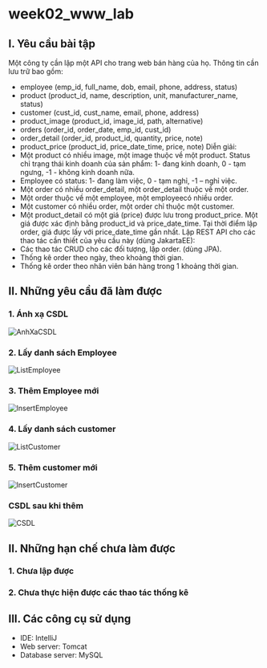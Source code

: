 # week02_www_lab
## I. Yêu cầu bài tập
  Một công ty cần lập một API cho trang web bán hàng của họ. Thông tin cần lưu trữ bao gồm:
- employee (emp_id, full_name, dob, email, phone, address, status)
- product (product_id, name, description, unit, manufacturer_name, status)
- customer (cust_id, cust_name, email, phone, address)
- product_image (product_id, image_id, path, alternative)
- orders (order_id, order_date, emp_id, cust_id)
- order_detail (order_id, product_id, quantity, price, note)
- product_price (product_id, price_date_time, price, note)
Diễn giải:
- Một product có nhiều image, một image thuộc về một product. Status chỉ trạng thái kinh
doanh của sản phẩm: 1- đang kinh doanh, 0 - tạm ngưng, -1 - không kinh doanh nữa.
- Employee có status: 1- đang làm việc, 0 - tạm nghỉ, -1 – nghỉ việc.
- Một order có nhiều order_detail, một order_detail thuộc về một order.
- Một order thuộc về một employee, một employeecó nhiều order.
- Một customer có nhiều order, một order chỉ thuộc một customer.
- Một product_detail có một giá (price) được lưu trong product_price. Một giá được xác định
bằng product_id và price_date_time. Tại thời điểm lập order, giá được lấy với
price_date_time gần nhất.
Lập REST API cho các thao tác cần thiết của yêu cầu này (dùng JakartaEE):
- Các thao tác CRUD cho các đối tượng, lập order. (dùng JPA).
- Thống kê order theo ngày, theo khoảng thời gian.
- Thống kê order theo nhân viên bán hàng trong 1 khoảng thời gian.
## II. Những yêu cầu đã làm được
  ### 1. Ánh xạ CSDL
  ![AnhXaCSDL](https://github.com/trungthinh2k2/week02_www_lab/assets/89030667/07c1ff69-ad00-4268-b6b9-c8e9921705b3)
  ### 2. Lấy danh sách Employee
![ListEmployee](https://github.com/trungthinh2k2/week02_www_lab/assets/89030667/f536000d-c588-4de7-b2da-eb4124e475ae)

  ### 3. Thêm Employee mới
  ![InsertEmployee](https://github.com/trungthinh2k2/week02_www_lab/assets/89030667/6cc425d7-c0fe-4a9f-95ce-2d8912a18bbb)

  ### 4. Lấy danh sách customer
  ![ListCustomer](https://github.com/trungthinh2k2/week02_www_lab/assets/89030667/d3b114b1-5e47-4a15-bcb1-ba0e3a79ff6e)
  ### 5. Thêm customer mới
  ![InsertCustomer](https://github.com/trungthinh2k2/week02_www_lab/assets/89030667/10a10f30-fb41-4c34-b0d8-d0d892dc2ca9)
  ### CSDL sau khi thêm
  ![CSDL](https://github.com/trungthinh2k2/week02_www_lab/assets/89030667/f761bd82-4304-44af-99b5-9801c7088547)
## II. Những hạn chế chưa làm được
  ### 1. Chưa lập được
  ### 2. Chưa thực hiện được các thao tác thống kê
 
## III. Các công cụ sử dụng
 * IDE: IntelliJ
 * Web server: Tomcat
 * Database server: MySQL
